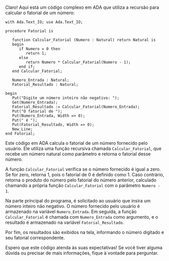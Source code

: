 Claro! Aqui está um código complexo em ADA que utiliza a recursão para calcular o fatorial de um número:

```
with Ada.Text_IO; use Ada.Text_IO;

procedure Fatorial is

   function Calcular_Fatorial (Numero : Natural) return Natural is
   begin
      if Numero = 0 then
         return 1;
      else
         return Numero * Calcular_Fatorial(Numero - 1);
      end if;
   end Calcular_Fatorial;

   Numero_Entrada : Natural;
   Fatorial_Resultado : Natural;

begin
   Put("Digite um número inteiro não negativo: ");
   Get(Numero_Entrada);
   Fatorial_Resultado := Calcular_Fatorial(Numero_Entrada);
   Put("O fatorial de ");
   Put(Numero_Entrada, Width => 0);
   Put(" é ");
   Put(Fatorial_Resultado, Width => 0);
   New_Line;
end Fatorial;
```

Este código em ADA calcula o fatorial de um número fornecido pelo usuário. Ele utiliza uma função recursiva chamada `Calcular_Fatorial`, que recebe um número natural como parâmetro e retorna o fatorial desse número.

A função `Calcular_Fatorial` verifica se o número fornecido é igual a zero. Se for zero, retorna 1, pois o fatorial de 0 é definido como 1. Caso contrário, retorna o produto do número pelo fatorial do número anterior, calculado chamando a própria função `Calcular_Fatorial` com o parâmetro `Numero - 1`.

Na parte principal do programa, é solicitado ao usuário que insira um número inteiro não negativo. O número fornecido pelo usuário é armazenado na variável `Numero_Entrada`. Em seguida, a função `Calcular_Fatorial` é chamada com `Numero_Entrada` como argumento, e o resultado é armazenado na variável `Fatorial_Resultado`.

Por fim, os resultados são exibidos na tela, informando o número digitado e seu fatorial correspondente.

Espero que este código atenda às suas expectativas! Se você tiver alguma dúvida ou precisar de mais informações, fique à vontade para perguntar.